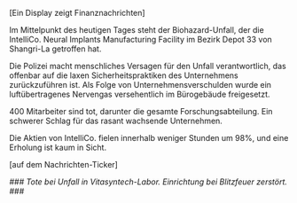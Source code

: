 [Ein Display zeigt Finanznachrichten]

Im Mittelpunkt des heutigen Tages steht der Biohazard-Unfall, der die IntelliCo. Neural Implants Manufacturing Facility im Bezirk Depot 33 von Shangri-La getroffen hat.

Die Polizei macht menschliches Versagen für den Unfall verantwortlich, das offenbar auf die laxen Sicherheitspraktiken des Unternehmens zurückzuführen ist. Als Folge von Unternehmensverschulden wurde ein luftübertragenes Nervengas versehentlich im Bürogebäude freigesetzt.

400 Mitarbeiter sind tot, darunter die gesamte Forschungsabteilung. Ein schwerer Schlag für das rasant wachsende Unternehmen.

Die Aktien von IntelliCo. fielen innerhalb weniger Stunden um 98%, und eine Erholung ist kaum in Sicht.

[auf dem Nachrichten-Ticker]

*### Tote bei Unfall in Vitasyntech-Labor. Einrichtung bei Blitzfeuer zerstört. ###*
